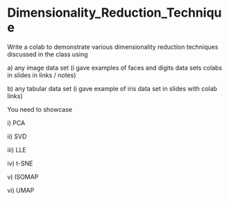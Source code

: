 # Dimensionality_Reduction_Technique

Write a colab to demonstrate various dimensionality reduction techniques discussed in the class using 

a) any image data set (i gave examples of faces and digits data sets colabs in slides in links / notes)

b) any tabular data set (i gave example of iris data set in slides with colab links)

You need to showcase 

i) PCA

ii) SVD

iii) LLE

iv) t-SNE

v) ISOMAP

vi) UMAP

 
